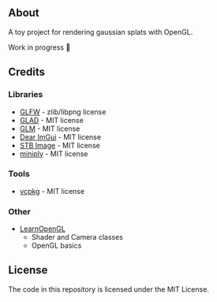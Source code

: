 ## About

A toy project for rendering gaussian splats with OpenGL.

Work in progress 🔨

## Credits


### Libraries

- [GLFW](https://www.glfw.org/)  - zlib/libpng license
- [GLAD](https://github.com/Dav1dde/glad) - MIT license
- [GLM](https://github.com/g-truc/glm) - MIT license
- [Dear ImGui](https://github.com/ocornut/imgui) - MIT license
- [STB Image](https://github.com/nothings/stb) - MIT license
- [miniply](https://github.com/vilya/miniply) - MIT license

### Tools

- [vcpkg](https://github.com/microsoft/vcpkg) - MIT license

### Other

- [LearnOpenGL](https://learnopengl.com/)
    - Shader and Camera classes
    - OpenGL basics

## License

The code in this repository is licensed under the MIT License.